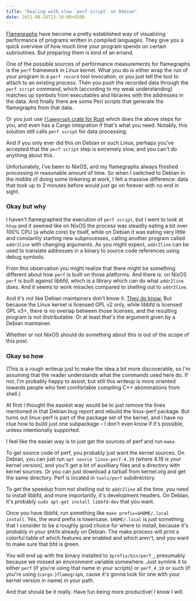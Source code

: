 ```yaml
---
title: "Dealing with slow `perf script` on Debian"
date: 2021-08-26T23:10:00+0200
---
```

[Flamegraphs](https://www.brendangregg.com/flamegraphs.html) have become a pretty established way of visualizing performance of programs written in compiled languages. They give you a quick overview of how much time your program spends on certain subroutines. But preparing them is kind of an errand.

One of the possible sources of performance measurements for flamegraphs is the `perf` framework in Linux kernel. What you do is either wrap the run of your program in a `perf record` tool invocation, or you just tell the tool to attach to an existing process. Then you push the recorded data through the `perf script` command, which (according to my weak understanding) matches up symbols from executables and libraries with the addresses in the data. And finally there are some Perl scripts that generate the flamegraphs from that data.

Or you just use [`flamegraph` crate for Rust](https://github.com/flamegraph-rs/flamegraph) which does the above steps for you, and even has a Cargo integration if that's what you need. Notably, this solution still calls `perf script` for data processing.

And if you only ever did this on Debian or such Linux, perhaps you've accepted that the `perf script` step is extremely slow, and you can't do anything about this.

Unfortunately, I've been to NixOS, and my flamegraphs always finished processing in reasonable amount of time. So when I switched to Debian in the middle of doing some tinkering at work, I felt a massive difference: data that took up to 2 minutes before would just go on forever with no end in sight.

### Okay but why

I haven't flamegraphed the execution of `perf script`, but I went to look at `htop` and it seemed like on NixOS the process was steadily eating a bit over 100% CPU (a whole core) by itself, while on Debian it was eating very little and constantly starting new subprocesses, calling another program called `addr2line` with changing arguments. As you might expect, `addr2line` can be used to translate addresses in a binary to source code references using debug symbols.

From this observation you might realize that there might be something different about how `perf` is built on those platforms. And there is: on NixOS `perf` is built against libbfd, which is a library which can do what `addr2line` does. And it seems to work miracles compared to shelling out to `addr2line`.

And it's not like Debian maintainers don't know it. [They do know.](https://bugs.debian.org/cgi-bin/bugreport.cgi?bug=911815#15) But because the Linux kernel is licensed GPL v2 only, while libbfd is licensed GPL v3+, there is no overlap between those licenses, and the resulting program is not distributable. Or at least that's the argument given by a Debian maintainer.

Whether or not NixOS should do something about this is out of the scope of this post.

### Okay so how

(This is a rough writeup just to make the idea a bit more discoverable, so I'm assuming that the reader understands what the commands used here do. If not, I'm probably happy to assist, but still this writeup is more oriented towards people who feel comfortable compiling C++ abominations from shell.)

At first I thought the easiest way would be to just remove the lines mentioned in that Debian bug report and rebuild the linux-perf package. But turns out linux-perf is part of the package set of the kernel, and I have no clue how to build just one subpackage – I don't even know if it's possible, unless intentionally supported.

I feel like the easier way is to just get the sources of perf and run `make`.

To get source code of perf, you probably just want the kernel sources. On Debian, you can just run `apt source linux-perf-4.19` (where 4.19 is your kernel version), and you'll get a lot of auxilliary files and a directory with kernel sources. Or you can just download a tarball from kernel.org and get the same directory. Perf is located in `tools/perf` subdirectory.

To get the speedup from not shelling out to `addr2line` all the time, you need to install libbfd, and more importantly, it's development headers. On Debian, it's probably `sudo apt-get install libbfd-dev` that you want.

Once you have libbfd, run something like `make prefix=$HOME/.local install`. Yes, the word prefix is lowercase. `$HOME/.local` is just something that I consider to be a roughly good choice for where to install, because it's probably in your `$PATH` already on Debian. The make process will print a colorful table of which features are enabled and which aren't, and you want to make sure that bfd is green.

You will end up with the binary installed to `$prefix/bin/perf_`, presumably because we missed an environment variable somewhere. Just symlink it to either `perf` (if you're using that name in your scripts) or `perf_4.19` or such (if you're using (`cargo-`)`flamegraph`, cause it's gonna look for one with your kernel version in name) in your path.

And that should be it really. Have fun being more productive! I know I will.
